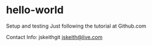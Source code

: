 # hello-world
Setup and testing
Just following the tutorial at Github.com

Contact Info:
  jskeithgit
  jskeith@live.com
